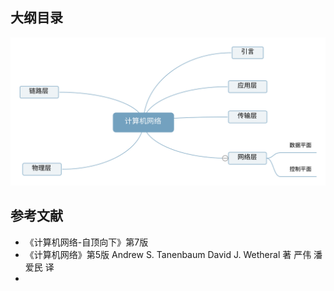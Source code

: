 ## 大纲目录

![计算机网络](img/计算机网络.svg)



## 参考文献

- 《计算机网络-自顶向下》第7版
- 《计算机网络》第5版  Andrew S. Tanenbaum   David J. Wetheral 著 严伟 潘爱民 译
- 
